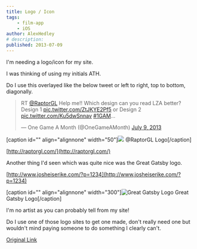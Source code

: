 ```yaml
---
title: Logo / Icon
tags:
    - film-app
    - iOS
author: AlexHedley
# description: 
published: 2013-07-09
---
```


I'm needing a logo/icon for my site.

I was thinking of using my initials ATH.

Do I use this overlayed like the below tweet or left to right, top to bottom, diagonally.

<blockquote class="twitter-tweet"><p>RT <a href="https://twitter.com/RaptorGL">@RaptorGL</a> Help me!! Which design can you read LZA better? Design 1 <a href="https://t.co/ZtJKYE2Pf5">pic.twitter.com/ZtJKYE2Pf5</a> or Design 2 <a href="https://t.co/Ku5dwSnnav">pic.twitter.com/Ku5dwSnnav</a> <a href="https://twitter.com/search?q=%231GAM&amp;src=hash">#1GAM</a>...</p>&mdash; One Game A Month (@OneGameAMonth) <a href="https://twitter.com/OneGameAMonth/statuses/354404563199066112">July 9, 2013</a></blockquote> <script async src="//platform.twitter.com/widgets.js" charset="utf-8"></script>

\[caption id="" align="alignnone" width="50"\]![](https://pbs.twimg.com/media/BOrwP7OCYAAlkCx.jpg:large) @RaptorGL Logo\[/caption\]

[http://raptorgl.com/](http://raptorgl.com/)

Another thing I'd seen which was quite nice was the Great Gatsby logo.

[http://www.josheiserike.com/?p=1234](http://www.josheiserike.com/?p=1234)

\[caption id="" align="alignnone" width="300"\]![Great Gatsby Logo](images/gatsbyxmen.jpg) Great Gatsby Logo\[/caption\]

I'm no artist as you can probably tell from my site!

Do I use one of those logo sites to get one made, don't really need one but wouldn't mind paying someone to do something I clearly can't.

[Original Link](https://alexhedley.wordpress.com/2013/07/09/logo-icon/)

